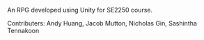 An RPG developed using Unity for SE2250 course.

Contributers: Andy Huang, Jacob Mutton, Nicholas Gin, Sashintha Tennakoon
